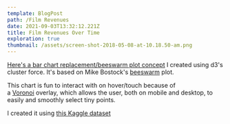 ```yaml
---
template: BlogPost
path: /Film Revenues
date: 2021-09-03T13:32:12.221Z
title: Film Revenues Over Time
exploration: true
thumbnail: /assets/screen-shot-2018-05-08-at-10.18.50-am.png
---
```

[Here's a bar chart replacement/beeswarm plot concept](https://ryezzz.github.io/temp/) I created using d3's cluster force. It's based on Mike Bostock's [beeswarm](https://bl.ocks.org/mbostock/6526445e2b44303eebf21da3b6627320) plot.

This chart is fun to interact with on hover/touch because of a [Voronoi](https://bl.ocks.org/mbostock/4060366) overlay, which allows the user, both on mobile and desktop, to easily and smoothly select tiny points.

I created it using [this Kaggle dataset](https://www.kaggle.com/PromptCloudHQ/imdb-data)